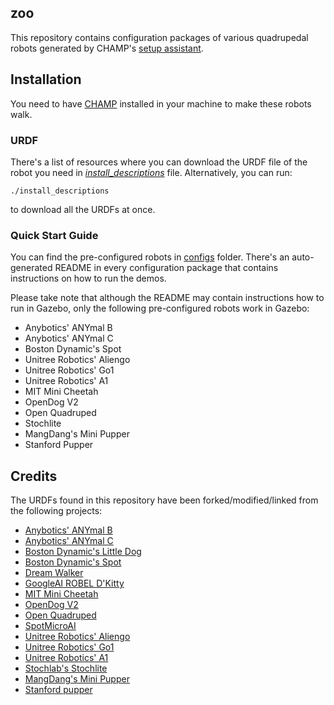 ## zoo

This repository contains configuration packages of various quadrupedal robots generated by CHAMP's [setup assistant](https://github.com/chvmp/champ_setup_assistant).

## Installation

You need to have [CHAMP](https://github.com/chvmp/champ) installed in your machine to make these robots walk.

### URDF

There's a list of resources where you can download the URDF file of the robot you need in _[install_descriptions](https://github.com/chvmp/robots/blob/master/install_descriptions)_ file. Alternatively, you can run:

    ./install_descriptions

to download all the URDFs at once.

### Quick Start Guide

You can find the pre-configured robots in [configs](https://github.com/chvmp/robots/tree/master/configs) folder. There's an auto-generated README in every configuration package that contains instructions on how to run the demos.

Please take note that although the README may contain instructions how to run in Gazebo, only the following pre-configured robots work in Gazebo:

- Anybotics' ANYmal B
- Anybotics' ANYmal C
- Boston Dynamic's Spot
- Unitree Robotics' Aliengo
- Unitree Robotics' Go1
- Unitree Robotics' A1
- MIT Mini Cheetah
- OpenDog V2
- Open Quadruped
- Stochlite
- MangDang's Mini Pupper
- Stanford Pupper

## Credits

The URDFs found in this repository have been forked/modified/linked from the following projects:

- [Anybotics' ANYmal B](https://github.com/ANYbotics/anymal_b_simple_description)
- [Anybotics' ANYmal C](https://github.com/ANYbotics/anymal_c_simple_description)
- [Boston Dynamic's Little Dog](https://github.com/RobotLocomotion/LittleDog)
- [Boston Dynamic's Spot](https://github.com/clearpathrobotics/spot_ros)
- [Dream Walker](https://github.com/Ohaginia/dream_walker)
- [GoogleAI ROBEL D'Kitty](https://github.com/google-research/robel-scenes)
- [MIT Mini Cheetah](https://github.com/chvmp/mini-cheetah-gazebo-urdf)
- [OpenDog V2](https://github.com/XRobots/openDogV2)
- [Open Quadruped](https://github.com/moribots/spot_mini_mini)
- [SpotMicroAI](https://gitlab.com/custom_robots/spotmicroai)
- [Unitree Robotics' Aliengo](https://github.com/unitreerobotics/unitree_ros)
- [Unitree Robotics' Go1](https://github.com/unitreerobotics/unitree_ros)
- [Unitree Robotics' A1](https://github.com/unitreerobotics/unitree_ros)
- [Stochlab's Stochlite](https://stochlab.github.io/)
- [MangDang's Mini Pupper](https://github.com/mangdangroboticsclub/QuadrupedRobot)
- [Stanford pupper](https://stanfordstudentrobotics.org/pupper)
